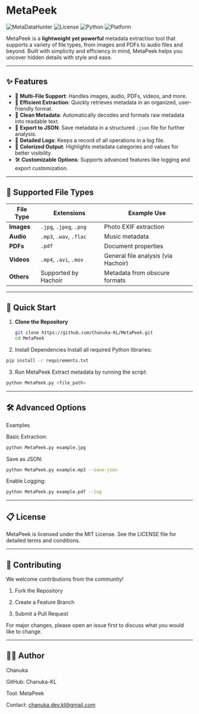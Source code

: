 # MetaPeek

![MetaDataHunter](https://img.shields.io/badge/version-1.0-blue)
![License](https://img.shields.io/badge/license-MIT-green)
![Python](https://img.shields.io/badge/python-3.8%2B-yellow)
![Platform](https://img.shields.io/badge/platform-cross--platform-lightgrey)


MetaPeek is a **lightweight yet powerful** metadata extraction tool that supports a variety of file types, from images and PDFs to audio files and beyond. Built with simplicity and efficiency in mind, MetaPeek helps you uncover hidden details with style and ease.


---

## ✨ Features  

- 🌟 **Multi-File Support**: Handles images, audio, PDFs, videos, and more.  
- 🚀 **Efficient Extraction**: Quickly retrieves metadata in an organized, user-friendly format.  
- 🧹 **Clean Metadata**: Automatically decodes and formats raw metadata into readable text.  
- 📂 **Export to JSON**: Save metadata in a structured `.json` file for further analysis.  
- 📜 **Detailed Logs**: Keeps a record of all operations in a log file.  
- 🎨 **Colorized Output**: Highlights metadata categories and values for better visibility.  
- 🛠️ **Customizable Options**: Supports advanced features like logging and export customization.

---

## 📂 Supported File Types  

| File Type  | Extensions              | Example Use |
|------------|--------------------------|-------------|
| **Images** | `.jpg`, `.jpeg`, `.png`  | Photo EXIF extraction |
| **Audio**  | `.mp3`, `.wav`, `.flac`  | Music metadata |
| **PDFs**   | `.pdf`                   | Document properties |
| **Videos** | `.mp4`, `.avi`, `.mov`   | General file analysis (via Hachoir) |
| **Others** | Supported by Hachoir    | Metadata from obscure formats |

---

## 🚀 Quick Start  

1. **Clone the Repository**  
   ```bash
   git clone https://github.com/Chanuka-KL/MetaPeek.git
   cd MetaPeek
   ```

2. Install Dependencies
Install all required Python libraries:
```bash
pip install -r requirements.txt
```

3. Run MetaPeek
Extract metadata by running the script:
```bash
python MetaPeek.py <file_path>
```



---

## 🛠 Advanced Options

Examples

Basic Extraction:
```bash
python MetaPeek.py example.jpg
```
Save as JSON:
```bash
python MetaPeek.py example.mp3 --save-json
```
Enable Logging:
```bash
python MetaPeek.py example.pdf --log
```


---

## 📋 License

MetaPeek is licensed under the MIT License. See the LICENSE file for detailed terms and conditions.


---

## 🌟 Contributing

We welcome contributions from the community!

1. Fork the Repository


2. Create a Feature Branch


3. Submit a Pull Request



For major changes, please open an issue first to discuss what you would like to change.


---

## 🧑‍💻 Author

Chanuka

GitHub: Chanuka-KL

Tool: MetaPeek

Contact: chanuka.dev.kl@gmail.com

